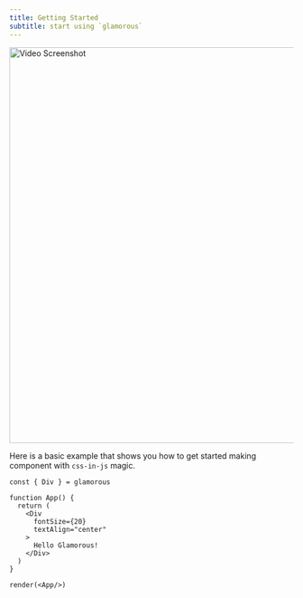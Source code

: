 ```yaml
---
title: Getting Started
subtitle: start using `glamorous`
---
```



<a href="https://youtu.be/lmrQTpJ_3PM" title="glamorous walkthrough">
  <img src="https://github.com/paypal/glamorous/raw/master/other/glamorous-walkthrough.png" alt="Video Screenshot" title="Video Screenshot" width="700" />
</a>

Here is a basic example that shows you how to get started making component with `css-in-js` magic.

```interactive
const { Div } = glamorous

function App() {
  return (
    <Div
      fontSize={20}
      textAlign="center"
    >
      Hello Glamorous!
    </Div>
  )
}

render(<App/>)
```